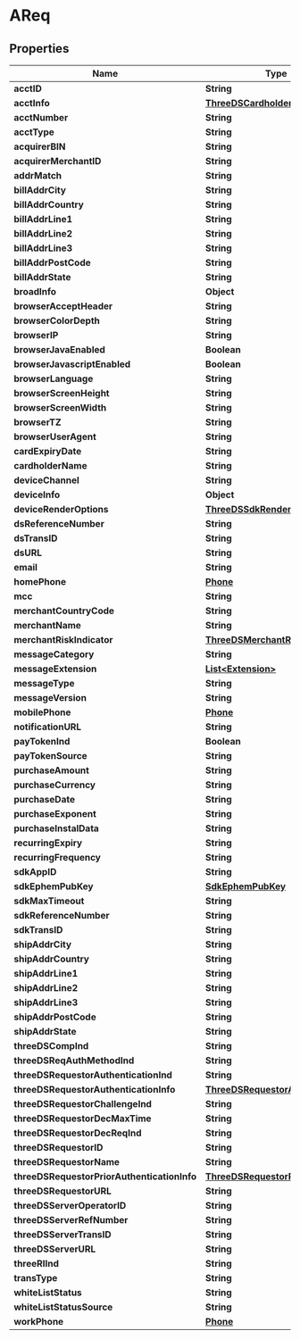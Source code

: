 # AReq

## Properties
Name | Type | Description | Notes
------------ | ------------- | ------------- | -------------
**acctID** | **String** |  |  [optional]
**acctInfo** | [**ThreeDSCardholderAccountInfo**](ThreeDSCardholderAccountInfo.md) |  |  [optional]
**acctNumber** | **String** |  |  [optional]
**acctType** | **String** |  |  [optional]
**acquirerBIN** | **String** |  |  [optional]
**acquirerMerchantID** | **String** |  |  [optional]
**addrMatch** | **String** |  |  [optional]
**billAddrCity** | **String** |  |  [optional]
**billAddrCountry** | **String** |  |  [optional]
**billAddrLine1** | **String** |  |  [optional]
**billAddrLine2** | **String** |  |  [optional]
**billAddrLine3** | **String** |  |  [optional]
**billAddrPostCode** | **String** |  |  [optional]
**billAddrState** | **String** |  |  [optional]
**broadInfo** | **Object** |  |  [optional]
**browserAcceptHeader** | **String** |  |  [optional]
**browserColorDepth** | **String** |  |  [optional]
**browserIP** | **String** |  |  [optional]
**browserJavaEnabled** | **Boolean** |  |  [optional]
**browserJavascriptEnabled** | **Boolean** |  |  [optional]
**browserLanguage** | **String** |  |  [optional]
**browserScreenHeight** | **String** |  |  [optional]
**browserScreenWidth** | **String** |  |  [optional]
**browserTZ** | **String** |  |  [optional]
**browserUserAgent** | **String** |  |  [optional]
**cardExpiryDate** | **String** |  |  [optional]
**cardholderName** | **String** |  |  [optional]
**deviceChannel** | **String** |  |  [optional]
**deviceInfo** | **Object** |  |  [optional]
**deviceRenderOptions** | [**ThreeDSSdkRenderingOptions**](ThreeDSSdkRenderingOptions.md) |  |  [optional]
**dsReferenceNumber** | **String** |  |  [optional]
**dsTransID** | **String** |  |  [optional]
**dsURL** | **String** |  |  [optional]
**email** | **String** |  |  [optional]
**homePhone** | [**Phone**](Phone.md) |  |  [optional]
**mcc** | **String** |  |  [optional]
**merchantCountryCode** | **String** |  |  [optional]
**merchantName** | **String** |  |  [optional]
**merchantRiskIndicator** | [**ThreeDSMerchantRiskIndicator**](ThreeDSMerchantRiskIndicator.md) |  |  [optional]
**messageCategory** | **String** |  |  [optional]
**messageExtension** | [**List&lt;Extension&gt;**](Extension.md) |  |  [optional]
**messageType** | **String** |  |  [optional]
**messageVersion** | **String** |  |  [optional]
**mobilePhone** | [**Phone**](Phone.md) |  |  [optional]
**notificationURL** | **String** |  |  [optional]
**payTokenInd** | **Boolean** |  |  [optional]
**payTokenSource** | **String** |  |  [optional]
**purchaseAmount** | **String** |  |  [optional]
**purchaseCurrency** | **String** |  |  [optional]
**purchaseDate** | **String** |  |  [optional]
**purchaseExponent** | **String** |  |  [optional]
**purchaseInstalData** | **String** |  |  [optional]
**recurringExpiry** | **String** |  |  [optional]
**recurringFrequency** | **String** |  |  [optional]
**sdkAppID** | **String** |  |  [optional]
**sdkEphemPubKey** | [**SdkEphemPubKey**](SdkEphemPubKey.md) |  |  [optional]
**sdkMaxTimeout** | **String** |  |  [optional]
**sdkReferenceNumber** | **String** |  |  [optional]
**sdkTransID** | **String** |  |  [optional]
**shipAddrCity** | **String** |  |  [optional]
**shipAddrCountry** | **String** |  |  [optional]
**shipAddrLine1** | **String** |  |  [optional]
**shipAddrLine2** | **String** |  |  [optional]
**shipAddrLine3** | **String** |  |  [optional]
**shipAddrPostCode** | **String** |  |  [optional]
**shipAddrState** | **String** |  |  [optional]
**threeDSCompInd** | **String** |  |  [optional]
**threeDSReqAuthMethodInd** | **String** |  |  [optional]
**threeDSRequestorAuthenticationInd** | **String** |  |  [optional]
**threeDSRequestorAuthenticationInfo** | [**ThreeDSRequestorAuthInfo**](ThreeDSRequestorAuthInfo.md) |  |  [optional]
**threeDSRequestorChallengeInd** | **String** |  |  [optional]
**threeDSRequestorDecMaxTime** | **String** |  |  [optional]
**threeDSRequestorDecReqInd** | **String** |  |  [optional]
**threeDSRequestorID** | **String** |  |  [optional]
**threeDSRequestorName** | **String** |  |  [optional]
**threeDSRequestorPriorAuthenticationInfo** | [**ThreeDSRequestorPriorAuthInfo**](ThreeDSRequestorPriorAuthInfo.md) |  |  [optional]
**threeDSRequestorURL** | **String** |  |  [optional]
**threeDSServerOperatorID** | **String** |  |  [optional]
**threeDSServerRefNumber** | **String** |  |  [optional]
**threeDSServerTransID** | **String** |  |  [optional]
**threeDSServerURL** | **String** |  |  [optional]
**threeRIInd** | **String** |  |  [optional]
**transType** | **String** |  |  [optional]
**whiteListStatus** | **String** |  |  [optional]
**whiteListStatusSource** | **String** |  |  [optional]
**workPhone** | [**Phone**](Phone.md) |  |  [optional]

